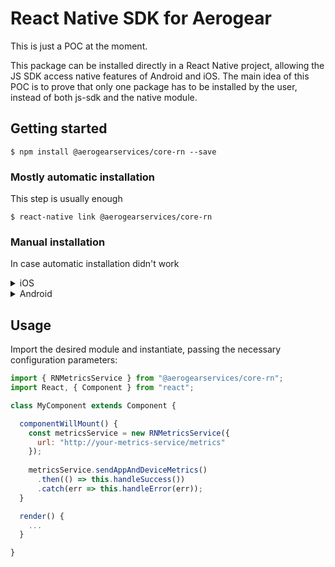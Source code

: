 
# React Native SDK for Aerogear

This is just a POC at the moment.

This package can be installed directly in a React Native project, allowing the JS SDK access native features of Android and iOS. The main idea of this POC is to prove that only one package has to be installed by the user, instead of both js-sdk and the native module.

## Getting started

`$ npm install @aerogearservices/core-rn --save`

### Mostly automatic installation

This step is usually enough

`$ react-native link @aerogearservices/core-rn`

### Manual installation

In case automatic installation didn't work

<details><summary>iOS</summary>
<p>

1. In XCode, in the project navigator, right click `Libraries` ➜ `Add Files to [your project's name]`
2. Go to `node_modules` ➜ `@aerogearservices/core-rn` and add `MobileCore.xcodeproj`
3. In XCode, in the project navigator, select your project. Add `libMobileCore.a` to your project's `Build Phases` ➜ `Link Binary With Libraries`
4. Run your project (`Cmd+R`)<

</p>
</details>

<details><summary>Android</summary>
<p>

1. Open up `android/app/src/main/java/[...]/MainActivity.java`
  - Add `import com.reactlibrary.MobileCorePackage;` to the imports at the top of the file
  - Add `new MobileCorePackage()` to the list returned by the `getPackages()` method
2. Append the following lines to `android/settings.gradle`:
  	```
  	include ':@aerogearservices/core-rn'
  	project(':@aerogearservices/core-rn').projectDir = new File(rootProject.projectDir, 	'../node_modules/@aerogearservices/core-rn/android')
  	```
3. Insert the following lines inside the dependencies block in `android/app/build.gradle`:
  	```
      compile project(':@aerogearservices/core-rn')
  	```

</p>
</details>

## Usage

Import the desired module and instantiate, passing the necessary configuration parameters:

```javascript
import { RNMetricsService } from "@aerogearservices/core-rn";
import React, { Component } from "react";

class MyComponent extends Component {

  componentWillMount() {
    const metricsService = new RNMetricsService({
      url: "http://your-metrics-service/metrics" 
    });
	
    metricsService.sendAppAndDeviceMetrics()
      .then(() => this.handleSuccess())
      .catch(err => this.handleError(err));
  }

  render() {
    ...
  }

}

```
  
